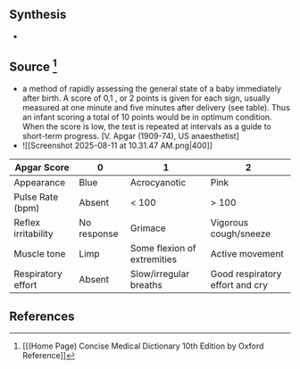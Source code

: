 ## Synthesis
- 
## Source [^1]
- a method of rapidly assessing the general state of a baby immediately after birth. A score of 0,1 , or 2 points is given for each sign, usually measured at one minute and five minutes after delivery (see table). Thus an infant scoring a total of 10 points would be in optimum condition. When the score is low, the test is repeated at intervals as a guide to short-term progress. \[V. Apgar (1909-74), US anaesthetist]
- ![[Screenshot 2025-08-11 at 10.31.47 AM.png|400]]

| Apgar Score         | 0           | 1                           | 2                               |
| ------------------- | ----------- | --------------------------- | ------------------------------- |
| Appearance          | Blue        | Acrocyanotic                | Pink                            |
| Pulse Rate (bpm)    | Absent      | < 100                       | \> 100                          |
| Reflex irritability | No response | Grimace                     | Vigorous cough/sneeze           |
| Muscle tone         | Limp        | Some flexion of extremities | Active movement                 |
| Respiratory effort  | Absent      | Slow/irregular breaths      | Good respiratory effort and cry |

## References

[^1]: [[(Home Page) Concise Medical Dictionary 10th Edition by Oxford Reference]]
